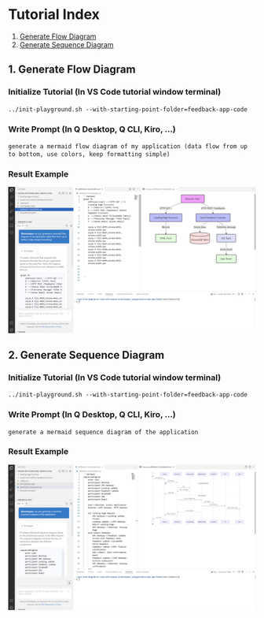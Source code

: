 # Tutorial Index
1. [Generate Flow Diagram](#1-generate-flow-diagram)
2. [Generate Sequence Diagram](#2-generate-sequence-diagram)

## 1. Generate Flow Diagram

### Initialize Tutorial (In VS Code tutorial window terminal)
```
../init-playground.sh --with-starting-point-folder=feedback-app-code
```

### Write Prompt (In Q Desktop, Q CLI, Kiro, ...)
```
generate a mermaid flow diagram of my application (data flow from up to bottom, use colors, keep formatting simple)
```

### Result Example
![mermaid flow diagram](../screenshots/mermaid-flow-diagram.png)

## 2. Generate Sequence Diagram

### Initialize Tutorial (In VS Code tutorial window terminal)
```
../init-playground.sh --with-starting-point-folder=feedback-app-code
```

### Write Prompt (In Q Desktop, Q CLI, Kiro, ...)
```
generate a mermaid sequence diagram of the application
```

### Result Example
![mermaid sequence diagram](../screenshots/mermaid-sequence-diagram.png)

